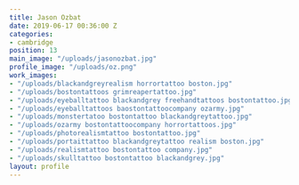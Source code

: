 ```yaml
---
title: Jason Ozbat
date: 2019-06-17 00:36:00 Z
categories:
- cambridge
position: 13
main_image: "/uploads/jasonozbat.jpg"
profile_image: "/uploads/oz.png"
work_images:
- "/uploads/blackandgreyrealism horrortattoo boston.jpg"
- "/uploads/bostontattoos grimreapertattoo.jpg"
- "/uploads/eyeballtattoo blackandgrey freehandtattoos bostontattoo.jpg"
- "/uploads/eyeballtattoos baostontattoocompany ozarmy.jpg"
- "/uploads/monstertatoo bostontattoo blackandgreytattoo.jpg"
- "/uploads/ozarmy bostontattoocompany horrortattoos.jpg"
- "/uploads/photorealismtattoo bostontattoo.jpg"
- "/uploads/portaittattoo blackandgreytattoo realism boston.jpg"
- "/uploads/realismtattoo bostontattoo company.jpg"
- "/uploads/skulltattoo bostontattoo blackandgrey.jpg"
layout: profile
---
```


